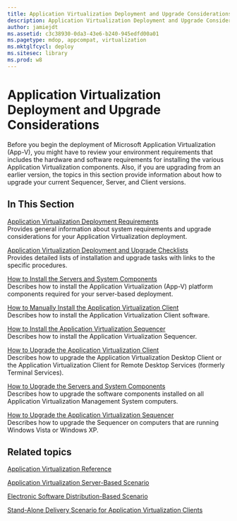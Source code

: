 ```yaml
---
title: Application Virtualization Deployment and Upgrade Considerations
description: Application Virtualization Deployment and Upgrade Considerations
author: jamiejdt
ms.assetid: c3c38930-0da3-43e6-b240-945edfd00a01
ms.pagetype: mdop, appcompat, virtualization
ms.mktglfcycl: deploy
ms.sitesec: library
ms.prod: w8
---
```



# Application Virtualization Deployment and Upgrade Considerations


Before you begin the deployment of Microsoft Application Virtualization (App-V), you might have to review your environment requirements that includes the hardware and software requirements for installing the various Application Virtualization components. Also, if you are upgrading from an earlier version, the topics in this section provide information about how to upgrade your current Sequencer, Server, and Client versions.

## In This Section


<a href="" id="application-virtualization-deployment-requirements"></a>[Application Virtualization Deployment Requirements](application-virtualization-deployment-requirements.md)  
Provides general information about system requirements and upgrade considerations for your Application Virtualization deployment.

<a href="" id="application-virtualization-deployment-and-upgrade-checklists"></a>[Application Virtualization Deployment and Upgrade Checklists](application-virtualization-deployment-and-upgrade-checklists.md)  
Provides detailed lists of installation and upgrade tasks with links to the specific procedures.

<a href="" id="how-to-install-the-servers-and-system-components"></a>[How to Install the Servers and System Components](how-to-install-the-servers-and-system-components.md)  
Describes how to install the Application Virtualization (App-V) platform components required for your server-based deployment.

<a href="" id="how-to-manually-install-the-application-virtualization-client"></a>[How to Manually Install the Application Virtualization Client](how-to-manually-install-the-application-virtualization-client.md)  
Describes how to install the Application Virtualization Client software.

<a href="" id="how-to-install-the-application-virtualization-sequencer"></a>[How to Install the Application Virtualization Sequencer](how-to-install-the-application-virtualization-sequencer.md)  
Describes how to install the Application Virtualization Sequencer.

<a href="" id="how-to-upgrade-the-application-virtualization-client"></a>[How to Upgrade the Application Virtualization Client](how-to-upgrade-the-application-virtualization-client.md)  
Describes how to upgrade the Application Virtualization Desktop Client or the Application Virtualization Client for Remote Desktop Services (formerly Terminal Services).

<a href="" id="how-to-upgrade-the-servers-and-system-components"></a>[How to Upgrade the Servers and System Components](how-to-upgrade-the-servers-and-system-components.md)  
Describes how to upgrade the software components installed on all Application Virtualization Management System computers.

<a href="" id="how-to-upgrade-the-application-virtualization-sequencer"></a>[How to Upgrade the Application Virtualization Sequencer](how-to-upgrade-the-application-virtualization-sequencer.md)  
Describes how to upgrade the Sequencer on computers that are running Windows Vista or Windows XP.

## Related topics


[Application Virtualization Reference](application-virtualization-reference.md)

[Application Virtualization Server-Based Scenario](application-virtualization-server-based-scenario.md)

[Electronic Software Distribution-Based Scenario](electronic-software-distribution-based-scenario.md)

[Stand-Alone Delivery Scenario for Application Virtualization Clients](stand-alone-delivery-scenario-for-application-virtualization-clients.md)

 

 






